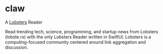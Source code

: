 # claw
A [Lobsters](https://lobste.rs) Reader

Read trending tech, science, programming, and startup news from Lobsters (lobste.rs) with the only Lobsters Reader written in SwiftUI. Lobsters is a computing-focused community centered around link aggregation and discussion.
